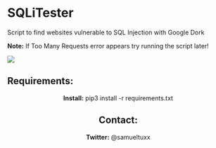 # SQLiTester
Script to find websites vulnerable to SQL Injection with Google Dork

<b>Note:</b> If Too Many Requests error appears try running the script later!

<img src="http://i.imgur.com/hGITjWt.png" />


<h2>Requirements:</h2>
<center><b>Install:</b> pip3 install -r requirements.txt

<h2>Contact:</h2>
<center><b>Twitter:</b> @samueltuxx
